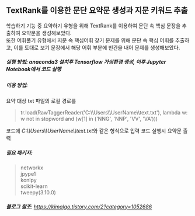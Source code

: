 ## **TextRank**를 이용한 문단 요약문 생성과 지문 키워드 추출
학습하기 기능 중 요약하기 유형을 위해 TextRank를 이용하여 문단 속 핵심 문장을 추출하여 요약문을 생성해보았다.  
또한 어휘풀기 유형에서 지문 속 핵심어휘 찾기 문제를 위해 문단 속 핵심 어휘를 추출하고, 이를 토대로 보기 문장에서 해당 어휘 부분에 빈칸을 내어 문제를 생성해보았다.
##### **실행 방법**: anaconda3 설치후 Tensorflow 가상환경 생성, 이후 Jupyter Notebook에서 코드 실행
##### **이용 방법**:
요약 대상 txt 파일의 로컬 경로를  
> tr.load(RawTaggerReader('C:\\\\Users\\\\UserName\\\\text.txt'), lambda w: w not in stopword and (w[1] in ('NNG', 'NNP', 'VV', 'VA')))  

코드에 *C:\\\\Users\\\\UserName\\\\text.txt*와 같은 형식으로 입력
코드 실행시 요약문 출력
##### **필요 패키지**: 
> networkx  
> jpype1  
> konlpy  
> scikit-learn  
> tweepy(3.10.0)  
###### **블로그 참조**: https://kimalgo.tistory.com/2?category=1052686
